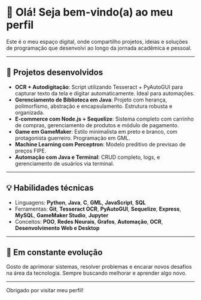 # 👋 Olá! Seja bem-vindo(a) ao meu perfil

Este é o meu espaço digital, onde compartilho projetos, ideias e soluções de programação que desenvolvi ao longo da jornada acadêmica e pessoal.

---

## 🚀 Projetos desenvolvidos

- **OCR + Autodigitação**: Script utilizando Tesseract + PyAutoGUI para capturar texto da tela e digitar automaticamente. Ideal para automações.
- **Gerenciamento de Biblioteca em Java**: Projeto com herança, polimorfismo, abstração e encapsulamento. Estrutura robusta e organizada.
- **E-commerce com Node.js + Sequelize**: Sistema completo com carrinho de compras, gerenciamento de produtos e módulo de pagamento.
- **Game em GameMaker**: Estilo minimalista em preto e branco, com protagonista guerreiro. Programação em GML.
- **Machine Learning com Perceptron**: Modelo preditivo de previsao de preços FIPE.
- **Automação com Java e Terminal**: CRUD completo, logs, e gerenciamento de usuários via terminal.

---

## 💡 Habilidades técnicas

- Linguagens: **Python**, **Java**, **C**, **GML**, **JavaScript**, **SQL**
- Ferramentas: **Git**, **Tesseract OCR**, **PyAutoGUI**, **Sequelize**, **Express**, **MySQL**, **GameMaker Studio**, **Jupyter**
- Conceitos: **POO**, **Redes Neurais**, **Grafos**, **Automação**, **OCR**, **Desenvolvimento Web e Desktop**

---

## 🔧 Em constante evolução

Gosto de aprimorar sistemas, resolver problemas e encarar novos desafios na área da tecnologia. Sempre buscando melhorar e aprender algo novo.

---

Obrigado por visitar meu perfil!
